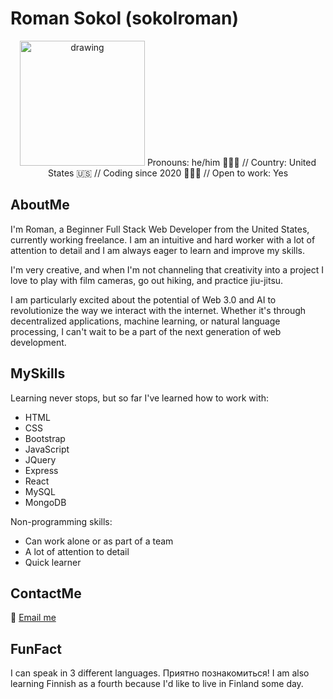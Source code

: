 
# Roman Sokol (sokolroman)
<div align="center">
<img src="https://user-images.githubusercontent.com/72160963/207974447-8ca564fc-1c94-4b43-a875-e0932c3832c7.gif" alt="drawing" width="200"/>
 Pronouns: he/him 🧍🏻‍♂️ //
 Country: United States 🇺🇸  //
 Coding since 2020 🧑🏻‍💻  //
 Open to work: Yes
</div>



## AboutMe
I'm Roman, a Beginner Full Stack Web Developer from the United States, currently working freelance. I am an intuitive and hard worker with a lot of attention to detail and I am always eager to learn and improve my skills.

I'm very creative, and when I'm not channeling that creativity into a project I love to play with film cameras, go out hiking, and practice jiu-jitsu.

I am particularly excited about the potential of Web 3.0 and AI to revolutionize the way we interact with the internet. Whether it's through decentralized applications, machine learning, or natural language processing, I can't wait to be a part of the next generation of web development. 


## MySkills
Learning never stops, but so far I've learned how to work with:

- HTML
- CSS
- Bootstrap
- JavaScript
- JQuery
- Express
- React
- MySQL
- MongoDB

Non-programming skills:

- Can work alone or as part of a team
- A lot of attention to detail
- Quick learner

## ContactMe
📧 [Email me](mailto:hello@sokoworld.com)

## FunFact
I can speak in 3 different languages. 
Приятно познакомиться!
I am also learning Finnish as a fourth because I'd like to live in Finland some day. 


